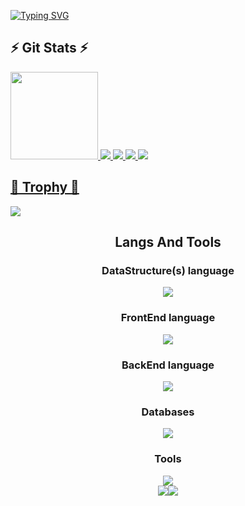 <a href="https://git.io/typing-svg"><img src="https://capsule-render.vercel.app/api?type=shark&height=300&color=gradient&text=I'm%20Navdeep%20Singh&animation=fadeIn" alt="Typing SVG" /></a>


## ⚡ Git Stats ⚡
<div>
  <a href="https://github.com/nxvtej">
<!--   <img loading="lazy" height="140em" src="https://github-readme-stats.vercel.app/api/top-langs/?username=nxvtej&layout=compact&langs_count=7&theme=algolia"/> -->
  <img height="140em" src="https://streak-stats.demolab.com/?user=nxvtej&theme=algolia%22%20alt=%22GitHub%20Streak" />  
  <img src="https://github-profile-summary-cards.vercel.app/api/cards/profile-details?username=nxvtej&theme=algolia">
<!--   <img src="https://github-profile-summary-cards.vercel.app/api/cards/stats?username=nxvtej&theme=algolia"> -->
<!--   <img src="https://github-profile-summary-cards.vercel.app/api/cards/productive-time?username=nxvtej&theme=algolia"> -->
  <img src="https://github-profile-summary-cards.vercel.app/api/cards/repos-per-language?username=nxvtej&theme=algolia">
  <img src="https://github-profile-summary-cards.vercel.app/api/cards/most-commit-language?username=nxvtej&theme=algolia">
    <img src="https://leetcode.card.workers.dev/nxvtej?theme=auto&font=baloo&extension=null">
</div>
    
## 👑 Trophy 👑  
<div>    
<a href=""><img src = "https://github-profile-trophy.vercel.app/?username=nxvtej&theme=algolia&column=-1&rank=-?"></a>
</div>

<div align=center>
  <h2>Langs And Tools</h2>
  <h3>DataStructure(s) language</h3>
     <img src="https://skillicons.dev/icons?i=c,cpp,java">
  <h3>FrontEnd language</h3>
    <img src="https://skillicons.dev/icons?i=react,tailwind,js">
  <h3>BackEnd language</h3>
    <img src="https://skillicons.dev/icons?i=ts,nodejs,express">
  <h3>Databases</h3>
    <img src="https://skillicons.dev/icons?i=mysql,postgresql,mongodb,prisma">
  <h3>Tools</h3>
     <img src="https://skillicons.dev/icons?i=git,kubernetes,docker,postman,c,vim,vscode,github,npm,yarn" />
</div>

<div style='display:flex !important; flex-direction:row !important; align-items:center !important; justify-content:center !important;'>
  <a href="https://www.linkedin.com/in/navdeep-singh-62883821a/" target="_blank"><img loading="lazy" src="https://img.shields.io/badge/-LinkedIn-%230077B5?style=for-the-badge&logo=linkedin&logoColor=white" target="_blank"></a>
  <a href="https://x.com/nxvdeeep" target="_blank"><img loading="lazy" src="https://img.shields.io/badge/-Twitter-%231DA1F2?style=for-the-badge&logo=twitter&logoColor=white" target="_blank"></a>
   
</div>
